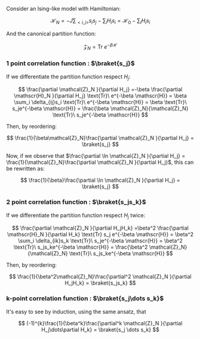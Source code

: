 Consider an Ising-like model with Hamiltonian:

$$ \mathscr{H}_N = -J\sum_{<i,j>}s_is_j - \sum_i H_i s_i =  \mathscr{H}_0 - \sum_i H_i s_i $$

And the canonical partition function:

$$ \mathcal{Z}_N = \text{Tr}\ e^{-\beta \mathscr{H}}$$

### 1 point correlation function : $\braket{s_j}$

If we differentiate the partition function respect $H_j$:

$$ \frac{\partial \mathcal{Z}_N }{\partial H_j} =-\beta \frac{\partial \mathscr{H}_N }{\partial H_j} \text{Tr}\ e^{-\beta \mathscr{H}} = \beta \sum_i \delta_{ij}s_i \text{Tr}\ e^{-\beta \mathscr{H}} = \beta \text{Tr}\ s_je^{-\beta \mathscr{H}} = \frac{\beta \mathcal{Z}_N}{\mathcal{Z}_N} \text{Tr}\ s_je^{-\beta \mathscr{H}}  $$

Then, by reordering:

$$ \frac{1}{\beta\mathcal{Z}_N}\frac{\partial \mathcal{Z}_N }{\partial H_j} = \braket{s_j} $$

Now, if we observe that $\frac{\partial \ln \mathcal{Z}_N }{\partial H_j} = \frac{1}{\mathcal{Z}_N}\frac{\partial \mathcal{Z}_N }{\partial H_j}$, this can be rewritten as:

$$ \frac{1}{\beta}\frac{\partial \ln \mathcal{Z}_N }{\partial H_j} = \braket{s_j} $$

### 2 point correlation function : $\braket{s_js_k}$

If we differentiate the partition function respect $H_j$ twice:

$$ \frac{\partial \mathcal{Z}_N }{\partial H_jH_k} =\beta^2 \frac{\partial \mathscr{H}_N }{\partial H_k} \text{Tr} s_j e^{-\beta \mathscr{H}} = \beta^2 \sum_i \delta_{ik}s_k \text{Tr}\ s_je^{-\beta \mathscr{H}} = \beta^2 \text{Tr}\ s_js_ke^{-\beta \mathscr{H}} = \frac{\beta^2 \mathcal{Z}_N}{\mathcal{Z}_N} \text{Tr}\ s_js_ke^{-\beta \mathscr{H}}  $$

Then, by reordering:

$$ \frac{1}{\beta^2\mathcal{Z}_N}\frac{\partial^2 \mathcal{Z}_N }{\partial H_jH_k} = \braket{s_js_k} $$
### k-point correlation function : $\braket{s_j\dots s_k}$

It's easy to see by induction, using the same ansatz, that

$$ (-1)^{k}\frac{1}{\beta^k}\frac{\partial^k  \mathcal{Z}_N }{\partial H_j\dots\partial H_k} = \braket{s_j \dots s_k} $$
